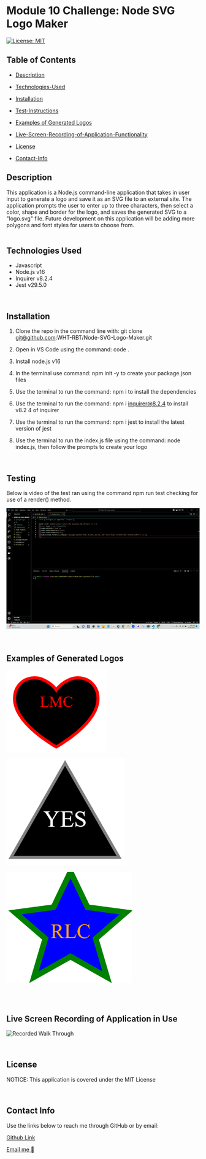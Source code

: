 # Module 10 Challenge: Node SVG Logo Maker

[![License: MIT](https://img.shields.io/badge/License-MIT-yellow.svg)](https://opensource.org/licenses/MIT)

## Table of Contents

 * [Description](#description)

 * [Technologies-Used](#technologies-used)

  * [Installation](#installation)

 * [Test-Instructions](#test-instructions)
 
  * [Examples of Generated Logos](#examples-of-generated-logos)

 * [Live-Screen-Recording-of-Application-Functionality](#live-screen-recording-of-application-functionality)

 * [License](#license)

 * [Contact-Info](#contact-info)

## Description

This application is a Node.js command-line application that takes in user input to generate a logo and save it as an SVG file to an external site. The application prompts the user to enter up to three characters, then select a color, shape and border for the logo, and saves the generated SVG to a "logo.svg" file. Future development on this application will be adding more polygons and font styles for users to choose from.   
<br>
## Technologies Used

   -  Javascript
   -  Node.js v16
   -  Inquirer v8.2.4
   -  Jest v29.5.0 

<br>

## Installation

1. Clone the repo in the command line with:
   git clone git@github.com:WHT-RBT/Node-SVG-Logo-Maker.git

2. Open in VS Code using the command:  code .

3. Install node.js v16

4. In the terminal use command: 
   npm init -y to create your package.json files

5. Use the terminal to run the command: 
   npm i to install the dependencies 

6. Use the terminal to run the command: 
   npm i inquirer@8.2.4 to install v8.2 4 of inquirer

7. Use the terminal to run the command: 
   npm i jest to install the latest version of jest

8. Use the terminal to run the index.js file using the command: 
   node index.js, then follow the prompts to create your logo

<br>

## Testing

Below is video of the test ran using the command npm run test checking for use of a render() method.

![npm run test](lib/test.gif)


<br>

## Examples of Generated Logos

![heart](example-logos/heart.png)

![triange](example-logos/triangle.png)

![star](example-logos/star.png)



<br>
<br>

## Live Screen Recording of Application in Use

![Recorded Walk Through](lib/walkthrough.gif)

<br>

## License

NOTICE: This application is covered under the MIT License

<br>

## Contact Info

Use the links below to reach me through GitHub or by email:

[Github Link](https://github.com/WHT-RBT)

<a href="mailto:the.whiterabbit@yahoo.com">Email me 🐇</a>